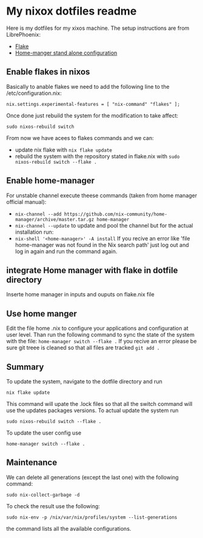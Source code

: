 # My nixox dotfiles readme

Here is my dotfiles for my xixos machine. The setup instructions are from LibrePhoenix:

- [Flake](https://www.youtube.com/watch?v=ACybVzRvDhs&list=FLximN2Dc_dZcDTfC7BNaVUw&index=2&t=8s)
- [Home-manger stand alone configuration](https://www.youtube.com/watch?v=IiyBeR-Guqw&list=FLximN2Dc_dZcDTfC7BNaVUw&index=1)

## Enable flakes in nixos

Basically to anable flakes we need to add the following line to the /etc/configuration.nix:

```
nix.settings.experimental-features = [ "nix-command" "flakes" ];
```

Once done just rebuild the system for the modification to take affect:

```
sudo nixos-rebuild switch
```

From now we have acees to flakes commands and we can:

- update nix flake with `nix flake update`
- rebuild the system with the repository stated in flake.nix with `sudo nixos-rebuild switch --flake .`

## Enable home-manager

For unstable channel execute theese commands (taken from home manager official manual):

- `nix-channel --add https://github.com/nix-community/home-manager/archive/master.tar.gz home-manager`
- `nix-channel --update`
  to update and pool the channel but for the actual installation run:
- `nix-shell '<home-manager>' -A install`
  If you recive an error like 'file home-manager was not found in the Nix search path' just log out and log in again and run the command again.

## integrate Home manager with flake in dotfile directory

Inserte home manager in inputs and ouputs on flake.nix file

## Use home manger

Edit the file home .nix to configure your applications and configuration at user level. Than run the following command to sync the state of the system with the file: `home-manager switch --flake .`
If you recive an error please be sure git treee is cleaned so that all files are tracked `git add . `

## Summary

To update the system, navigate to the dotfile directory and run

```
nix flake update
```

This command will upate the .lock files so that all the switch command will use the updates packages versions. To actual update the system run

```
sudo nixos-rebuild switch --flake .
```

To update the user config use

```
home-manager switch --flake .
```

## Maintenance

We can delete all generations (except the last one) with the following command:

```
sudo nix-collect-garbage -d
```

To check the result use the following:

```
sudo nix-env -p /nix/var/nix/profiles/system --list-generations
```

the command lists all the available configurations.
